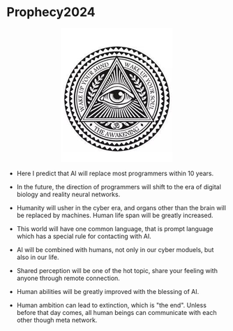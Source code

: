 # Prophecy2024

<p align="center">
  <img src="img/logo.png" alt="avatar">
</p>

- Here I predict that AI will replace most programmers within 10 years. 

- In the future, the direction of programmers will shift to the era of digital biology and reality neural networks.

- Humanity will usher in the cyber era, and organs other than the brain will be replaced by machines. Human life span will be greatly increased. 

- This world will have one common language, that is prompt language which has a special rule for contacting with AI. 

- AI will be combined with humans, not only in our cyber moduels, but also in our life.

- Shared perception will be one of the hot topic, share your feeling with anyone through remote connection.

- Human abilities will be greatly improved with the blessing of AI.

- Human ambition can lead to extinction, which is "the end". Unless before that day comes, all human beings can communicate with each other though meta network. 
